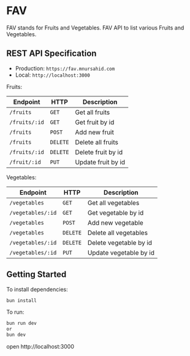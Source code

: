 # FAV

FAV stands for Fruits and Vegetables.
FAV API to list various Fruits and Vegetables.

## REST API Specification

- Production: `https://fav.mnursahid.com`
- Local: `http://localhost:3000`

Fruits:

| Endpoint      | HTTP     | Description        |
| ------------- | -------- | ------------------ |
| `/fruits`     | `GET`    | Get all fruits     |
| `/fruits/:id` | `GET`    | Get fruit by id    |
| `/fruits`     | `POST`   | Add new fruit      |
| `/fruits`     | `DELETE` | Delete all fruits  |
| `/fruits/:id` | `DELETE` | Delete fruit by id |
| `/fruit/:id`  | `PUT`    | Update fruit by id |

Vegetables:

| Endpoint          | HTTP     | Description            |
| ----------------- | -------- | ---------------------- |
| `/vegetables`     | `GET`    | Get all vegetables     |
| `/vegetables/:id` | `GET`    | Get vegetable by id    |
| `/vegetables`     | `POST`   | Add new vegetable      |
| `/vegetables`     | `DELETE` | Delete all vegetables  |
| `/vegetables/:id` | `DELETE` | Delete vegetable by id |
| `/vegetables/:id` | `PUT`    | Update vegetable by id |

## Getting Started

To install dependencies:

```sh
bun install
```

To run:

```sh
bun run dev
or
bun dev
```

open http://localhost:3000
